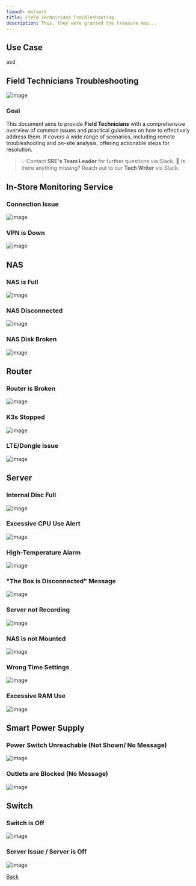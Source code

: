 ```yaml
---
layout: default
title: Field Technicians Troubleshooting
description: Thus, they were granted the treasure map...
---
```


## Use Case

asd

## Field Technicians Troubleshooting

![image](images-projectdesk-intro.png)

### Goal

This document aims to provide **Field Technicians** with a comprehensive overview of common issues and practical guidelines on how to effectively address them. It covers a wide range of scenarios, including remote troubleshooting and on-site analysis, offering actionable steps for resolution.

> 💡 Contact **SRE's Team Leader** for further questions via Slack.
> 📡 Is there anything missing? Reach out to our **Tech Writer** via Slack.

## In-Store Monitoring Service

### Connection Issue

![image](images-fieldtechnicians-in-store1.png)

### VPN is Down

![image](images-fieldtechnicians-in-store2.png)

## NAS

### NAS is Full

![image](images-fieldtechnicians-nas1.png)

### NAS Disconnected

![image](images-fieldtechnicians-nas2.png)

### NAS Disk Broken

![image](images-fieldtechnicians-nas3.png)

## Router

### Router is Broken

![image](images-fieldtechnicians-router1.png)

### K3s Stopped 

![image](images-fieldtechnicians-router2.png)

### LTE/Dongle Issue

![image](images-fieldtechnicians-router3.png)

## Server

### Internal Disc Full

![image](images-fieldtechnicians-server1.png)

### Excessive CPU Use Alert

![image](images-fieldtechnicians-server2.png)

### High-Temperature Alarm

![image](images-fieldtechnicians-server3.png)

### "The Box is Disconnected" Message

![image](images-fieldtechnicians-server4.png)

### Server not Recording

![image](images-fieldtechnicians-server5.png)

### NAS is not Mounted

![image](images-fieldtechnicians-server6.png)

### Wrong Time Settings

![image](images-fieldtechnicians-server7.png)

### Excessive RAM Use

![image](images-fieldtechnicians-server8.png)

## Smart Power Supply

### Power Switch Unreachable (Not Shown/ No Message)

![image](images-fieldtechnicians-powersupply1.png)

### Outlets are Blocked (No Message)

![image](images-fieldtechnicians-powersupply2.png)

## Switch

### Switch is Off

![image](images-fieldtechnicians-switch1.png)

### Server Issue / Server is Off

![image](images-fieldtechnicians-switch2.png)


[Back](./)
